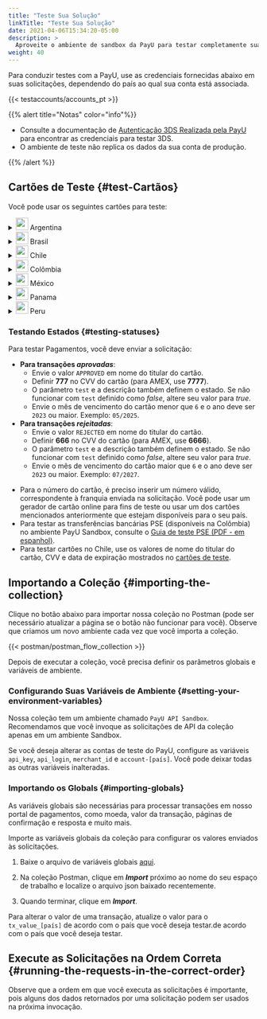 ```yaml
---
title: "Teste Sua Solução"
linkTitle: "Teste Sua Solução"
date: 2021-04-06T15:34:20-05:00
description: >
  Aproveite o ambiente de sandbox da PayU para testar completamente sua solução antes de migrar para o ambiente de produção, onde são realizados pagamentos e transações reais.
weight: 40
---
```

<script>
  function openTarget() {
    var hash = location.hash.substring(1);
    if(hash) {
      var details = document.getElementById(hash);
    } 
    if(details && details.tagName.toLowerCase() === 'details') {
      details.open = true;
      details.scrollIntoView(true);
    }
  }
  window.addEventListener('DOMContentLoaded', openTarget);
</script>
Para conduzir testes com a PayU, use as credenciais fornecidas abaixo em suas solicitações, dependendo do país ao qual sua conta está associada.  

{{< testaccounts/accounts_pt >}}

{{% alert title="Notas" color="info"%}}

* Consulte a documentação de <a href="https://developers.payulatam.com/latam/pt/docs/services/3dsauthentication/payu-handled-3ds-authentication.html#testando-a-autentica%C3%A7%C3%A3o-3ds" target="_blank">Autenticação 3DS Realizada pela PayU</a> para encontrar as credenciais para testar 3DS.
* O ambiente de teste não replica os dados da sua conta de produção.

{{% /alert %}}

## Cartões de Teste {#test-Cartãos}

Você pode usar os seguintes cartões para teste:

<details id="argentina">
<summary><img src="/assets/Argentina.png" width="25px"/> Argentina</summary>

| Cartão                           | Número                              |
|----------------------------------|-------------------------------------|
| **Cartão de Crédito AMEX**       | 376414000000009                     |
| **Cartão de Crédito ARGENCARD**  | 5011050000000001                    |
| **Cartão de Crédito CABAL**      | 5896570000000008                    |
| **Cartão de Crédito CENCOSUD**   | 6034930000000005 - 5197670000000002 |
| **Cartão de Crédito DINERS**     | 36481400000006                      |
| **Cartão de Crédito MASTERCARD** | 5399090000000009                    |
| **Cartão de Crédito NARANJA**    | 5895620000000002                    |
| **Cartão de crédito SHOPPING**   | 6034880000000051                    |
| **Cartão de Crédito VISA**       | 4850110000000000 - 4036820000000001 |
| **Cartão de Débito VISA**        | 4517730000000000                    |  

</details>
<details id="brazil">
<summary><img src="/assets/Brasil.png" width="25px"/> Brasil</summary>

| Cartão                           | Número                              |
|----------------------------------|-------------------------------------|
| **Cartão de Crédito AMEX**       | 376611000000000                     |
| **Cartão de Crédito DINERS**     | 36213800000009                      |
| **Cartão de Crédito ELO**        | 5067310000000002                    |
| **Cartão de Crédito HIPERCARD**  | 6062825624254001                    |
| **Cartão de Crédito MASTERCARD** | 5123740000000002                    |
| **Cartão de Crédito VISA**       | 4422120000000008 - 4984460000000008 |

</details>
<details id="chile">
<summary><img src="/assets/Chile.png" width="25px"/> Chile</summary>

<table>
<thead>
  <tr>
    <th>Cartão</th>
    <th>Número</th>
    <th>Titular do cartão</th>
    <th>CVV</th>
    <th>Data de expiração</th>
  </tr>
</thead>
<tbody>
  <tr>
    <td><b>Cartão de Crédito AMEX</b></td>
    <td>377825000000005</td>
    <td colspan="3" rowspan="2" style="vertical-align:middle"><a href="#testing-status">Use os valores de teste de acordo com o resultado esperado.</a></td>
  </tr>
  <tr>
    <td><b>Cartão de Crédito DINERS</b></td>
    <td>36525200000002</td>
  </tr>
  <tr>
    <td><b>Cartão de Crédito MASTERCARD</b></td>
    <td>5457210001000019</td>
    <td>BKN_DMC_001</td>
    <td>300</td>
    <td>12/25</td>
  </tr>
  <tr>
    <td><b>Cartão de Débito MASTERCARD</b></td>
    <td>5204730000001003</td>
    <td>BKN_MCS_001</td>
    <td>100</td>
    <td>12/25</td>
  </tr>
  <tr>
    <td><b>Cartão Pré-pago MASTERCARD</b></td>
    <td>5185540320000012</td>
    <td>BKN_DMC_001</td>
    <td>001</td>
    <td>12/25</td>
  </tr>
  <tr>
    <td><b>Cartão de Crédito VISA</b></td>
    <td>4761340000000035</td>
    <td>VISA_GLOBAL_3</td>
    <td>846</td>
    <td>12/27</td>
  </tr>
  <tr>
    <td><b>Cartão Internacional VISA</b></td>
    <td>4005520000000129</td>
    <td>VISA_ECOMMERCE_03</td>
    <td>921</td>
    <td>12/27</td>
  </tr>
  <tr>
    <td><b>Cartão de Débito VISA</b></td>
    <td>4761340000000050</td>
    <td>VISA_GLOBAL_5</td>
    <td>846</td>
    <td>12/27</td>
  </tr>
</tbody>
</table>

</details>
<details id="colombia">
<summary><img src="/assets/Colombia.png" width="25px"/> Colômbia</summary>

| Cartão                           | Número                                                                |
|----------------------------------|-----------------------------------------------------------------------|
| **Cartão de Crédito AMEX**       | 377813000000001 - 377847626810864 - 376402004977124 - 376414000000009 |
| **Cartão de Crédito CODENSA**    | 5907120000000009                                                      |
| **Cartão de Crédito CRM**        | 5282096712463427                                                      |
| **Cartão de Crédito DAVIVIENDA** | 5247081012761500                                                      |
| **Cartão de Crédito DINERS**     | 36032400000007 - 36032404150519 - 36032440201896                      |
| **Cartão de Crédito MASTERCARD** | 5471300000000003 - 5120697176068275                                   |
| **Cartão de Crédito NEQUI**      | 4093551018099251                                                      |
| **Cartão de Crédito VISA**       | 4097440000000004 - 4037997623271984 - 4111111111111111                |
| **Cartão de Débito VISA**        | 4509420000000008                                                      |

</details>
<details id="mexico">
<summary><img src="/assets/Mexico.png" width="25px"/> México</summary>

| Cartão                           | Número                               |
|----------------------------------|--------------------------------------|
| **Cartão de Crédito AMEX**       | 376675000000005                      |
| **Cartão de Crédito MASTERCARD** | 5491380000000001                     |
| **Cartão de Débito MASTERCARD**  | 5256780000000007                     |
| **Cartão de Crédito VISA**       | 4268070000000002                     |
| **Cartão de Débito VISA**        | 4415490000000004                     |

</details>
<details id="panama">
<summary><img src="/assets/Panama.png" width="25px"/> Panama</summary>

| Cartão                           | Número                               |
|----------------------------------|--------------------------------------|
| **Cartão de Crédito MASTERCARD** | 5455040000000005                     |
| **Cartão de Crédito VISA**       | 4723030000000005                     |

</details>
<details id="peru">
<summary><img src="/assets/Peru.png" width="25px"/> Peru</summary>

| Cartão                           | Número                               |
|----------------------------------|--------------------------------------|
| **Cartão de Crédito AMEX**       | 377753000000009                      |
| **Cartão de Crédito DINERS**     | 36239200000000                       |
| **Cartão de Crédito MASTERCARD** | 5491610000000001                     |
| **Cartão de Débito MASTERCARD**  | 5236930000000003                     |
| **Cartão de Crédito VISA**       | 4907840000000005 - 4634010000000005  |
| **Cartão de Débito VISA**        | 4557880000000004                     |

</details>

### Testando Estados {#testing-statuses}

Para testar Pagamentos, você deve enviar a solicitação:

* **Para transações _aprovadas_**: 
  - Envie o valor `APPROVED` em nome do titular do cartão.
  - Definir **777** no CVV do cartão (para AMEX, use **7777**).
  - O parâmetro `test` e a descrição também definem o estado. Se não funcionar com `test` definido como _false_, altere seu valor para _true_.
  - Envie o mês de vencimento do cartão menor que `6` e o ​​ano deve ser `2023` ou maior. Exemplo: `05/2025`.
* **Para transações _rejeitadas_**: 
  - Envie o valor `REJECTED` em nome do titular do cartão.
  - Definir **666** no CVV do cartão (para AMEX, use **6666**).
  - O parâmetro `test` e a descrição também definem o estado. Se não funcionar com `test` definido como _false_, altere seu valor para _true_.
  - Envie o mês de vencimento do cartão maior que `6` e o ​​ano deve ser `2023` ou maior. Exemplo: `07/2027`.
<!--* **Para transações _pendentes_**: 
  - Envie o valor `PENDING` em nome do titular do cartão.
  - Definir **777** no CVV do cartão (para AMEX, use **7777**).
  - Envie o parâmetro `test` como _true_.
  - Nas informações de comprador e pagador, atribua o endereço de e-mail `manual-review-hub@email.com`.-->
* Para o número do cartão, é preciso inserir um número válido, correspondente à franquia enviada na solicitação. Você pode usar um gerador de cartão online para fins de teste ou usar um dos cartões mencionados anteriormente que estejam disponíveis para o seu país.
* Para testar as transferências bancárias PSE (disponíveis na Colômbia) no ambiente PayU Sandbox, consulte o [Guia de teste PSE (PDF - em espanhol)](/assets/pse-test-guide-v5-es.pdf).
* Para testar cartões no Chile, use os valores de nome do titular do cartão, CVV e data de expiração mostrados no <a href="#chile" id="linkcl" onclick="document.getElementById('chile').open = true ;">cartões de teste</a>.

## Importando a Coleção {#importing-the-collection}

Clique no botão abaixo para importar nossa coleção no Postman (pode ser necessário atualizar a página se o botão não funcionar para você). Observe que criamos um novo ambiente cada vez que você importa a coleção.

{{< postman/postman_flow_collection >}}
<br>

Depois de executar a coleção, você precisa definir os parâmetros globais e variáveis de ambiente.

### Configurando Suas Variáveis ​​de Ambiente {#setting-your-environment-variables}

Nossa coleção tem um ambiente chamado `PayU API Sandbox`. Recomendamos que você invoque as solicitações de API da coleção apenas em um ambiente Sandbox.

Se você deseja alterar as contas de teste do PayU, configure as variáveis `api_key`, `api_login`, `merchant_id` e `account-[país]`. Você pode deixar todas as outras variáveis inalteradas.

### Importando os Globals {#importing-globals}

As variáveis globais são necessárias para processar transações em nosso portal de pagamentos, como moeda, valor da transação, páginas de confirmação e resposta e muito mais.

Importe as variáveis globais da coleção para configurar os valores enviados às solicitações. 

1. Baixe o arquivo de variáveis globais <a href="/assets/globals/PayU%20Latam.postman_globals.json" download>aqui</a>.

2. Na coleção Postman, clique em _**Import**_ próximo ao nome do seu espaço de trabalho e localize o arquivo json baixado recentemente.

3. Quando terminar, clique em _**Import**_.

Para alterar o valor de uma transação, atualize o valor para o  `tx_value_[país]` de acordo com o país que você deseja testar.de acordo com o país que você deseja testar.

## Execute as Solicitações na Ordem Correta {#running-the-requests-in-the-correct-order}

Observe que a ordem em que você executa as solicitações é importante, pois alguns dos dados retornados por uma solicitação podem ser usados na próxima invocação.
